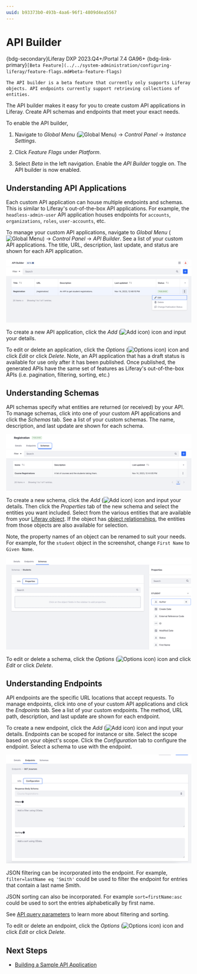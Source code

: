 ```yaml
---
uuid: b93373b0-493b-4aa6-96f1-4809d4ea5567
---
```

# API Builder

{bdg-secondary}Liferay DXP 2023.Q4+/Portal 7.4 GA96+
{bdg-link-primary}`[Beta Feature](../../system-administration/configuring-liferay/feature-flags.md#beta-feature-flags)`

```{important}
The API builder is a beta feature that currently only supports Liferay objects. API endpoints currently support retrieving collections of entities.
```

The API builder makes it easy for you to create custom API applications in Liferay. Create API schemas and endpoints that meet your exact needs.

To enable the API builder,

1. Navigate to _Global Menu_ (![Global Menu](../images/icon-applications-menu.png)) &rarr; _Control Panel_ &rarr; _Instance Settings_.

1. Click _Feature Flags_ under _Platform_.

1. Select _Beta_ in the left navigation. Enable the _API Builder_ toggle on. The API builder is now enabled.

## Understanding API Applications

Each custom API application can house multiple endpoints and schemas. This is similar to Liferay's out-of-the-box API applications. For example, the `headless-admin-user` API application houses endpoints for `accounts`, `organizations`, `roles`, `user-accounts`, etc. 

To manage your custom API applications, navigate to _Global Menu_ (![Global Menu](../images/icon-applications-menu.png)) &rarr; _Control Panel_ &rarr; _API Builder_. See a list of your custom API applications. The title, URL, description, last update, and status are shown for each API application.

![See a list of your custom API applications.](./api-builder/images/01.png)

To create a new API application, click the _Add_ (![Add icon](../images/icon-add.png)) icon and input your details.

To edit or delete an application, click the _Options_ (![Options icon](../images/icon-options.png)) icon and click _Edit_ or click _Delete_. Note, an API application that has a draft status is available for use only after it has been published. Once published, the generated APIs have the same set of features as Liferay's out-of-the-box APIs (i.e. pagination, filtering, sorting, etc.)

## Understanding Schemas

API schemas specify what entities are returned (or received) by your API. To manage schemas, click into one of your custom API applications and click the _Schemas_ tab. See a list of your custom schemas. The name, description, and last update are shown for each schema.

![See a list of your custom schemas](./api-builder/images/02.png)

To create a new schema, click the _Add_ (![Add icon](../images/icon-add.png)) icon and input your details. Then click the _Properties_ tab of the new schema and select the entities you want included. Select from the various entities that are available from your [Liferay object](../building-applications/objects/creating-and-managing-objects.md). If the object has [object relationships](../building-applications/objects/creating-and-managing-objects/relationships.md), the entities from those objects are also available for selection. 

Note, the property names of an object can be renamed to suit your needs. For example, for the `student` object in the screenshot, change `First Name` to `Given Name`.

![Select the entities you want included in your schema.](./api-builder/images/03.png)

To edit or delete a schema, click the _Options_ (![Options icon](../images/icon-options.png)) icon and click _Edit_ or click _Delete_.

## Understanding Endpoints

API endpoints are the specific URL locations that accept requests. To manage endpoints, click into one of your custom API applications and click the _Endpoints_ tab. See a list of your custom endpoints. The method, URL path, description, and last update are shown for each endpoint.

To create a new endpoint, click the _Add_ (![Add icon](../images/icon-add.png)) icon and input your details. Endpoints can be scoped for instance or site. Select the scope based on your object's scope. Click the _Configuration_ tab to configure the endpoint. Select a schema to use with the endpoint.

![Select the configuration tab to configure the endpoint.](./api-builder/images/04.png)

JSON filtering can be incorporated into the endpoint. For example, `filter=lastName eq 'Smith'` could be used to filter the endpoint for entries that contain a last name Smith. 

JSON sorting can also be incorporated. For example `sort=firstName:asc` could be used to sort the entries alphabetically by first name.

See [API query parameters](./consuming-apis/api-query-parameters.md) to learn more about filtering and sorting.

To edit or delete an endpoint, click the _Options_ (![Options icon](../images/icon-options.png)) icon and click _Edit_ or click _Delete_.

## Next Steps

* [Building a Sample API Application](./api-builder/building-a-sample-api-application.md)